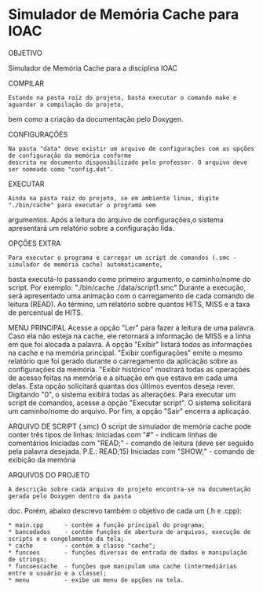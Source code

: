 Simulador de Memória Cache para IOAC
============

OBJETIVO

Simulador de Memória Cache para a disciplina IOAC

COMPILAR

    Estando na pasta raiz do projeto, basta executar o comando make e aguardar a compilação do projeto, 
bem como a criação da documentação pelo Doxygen.

CONFIGURAÇÕES

    Na pasta "data" deve existir um arquivo de configurações com as opções de configuração da memória conforme 
    descrita no documento disponibilizado pelo professor. O arquivo deve ser nomeado como "config.dat".

EXECUTAR

    Ainda na pasta raiz do projeto, se em ambiente linux, digite "./bin/cache" para executar o programa sem 
argumentos. Após a leitura do arquivo de configurações,o sistema apresentará um relatório sobre a configuração lida.

OPÇÕES EXTRA

    Para executar o programa e carregar um script de comandos (.smc - simulador de memória cache) automaticamente, 
basta executá-lo passando como primeiro argumento, o caminho/nome do script. Por exemplo: "./bin/cache ./data/script1.smc"
    Durante a  execução, será apresentado uma animação com o carregamento de cada comando de leitura (READ). 
Ao término, um relatório sobre quantos HITS, MISS e a taxa de percentual de HITS.

MENU PRINCIPAL
    Acesse a opção "Ler" para fazer a leitura de uma palavra. Caso ela não esteja na cache, ele retornará a 
informação de MISS e a linha em que foi alocada a palavra.
    A opção "Exibir" listará todos as informações na cache e na memória principal.
    "Exibir configurações" emite o mesmo relatório que foi gerado durante o carregamento da aplicação 
sobre as configurações da memória.
    "Exibir histórico" mostrará todas as operações de acesso feitas na memória e a situação em que estava 
em cada uma delas. Esta opção solicitará quantas dos últimos eventos deseja rever. Digitando "0", o sistema 
exibirá todas as alterações.
    Para executar um script de comandos, acesse a opção "Executar script". O sistema solicitará um caminho/nome 
do arquivo.
    Por fim, a opção "Sair" encerra a aplicação.

ARQUIVO DE SCRIPT (.smc)
O script de simulador de memória cache pode conter três tipos de linhas:
    Iniciadas com "#" - indicam linhas de comentários
    Iniciadas com "READ;" - comando de leitura (deve ser seguido pela palavra desejada. P.E.: READ;15)
    Iniciadas com "SHOW;" - comando de exibição da memória

ARQUIVOS DO PROJETO

    A descrição sobre cada arquivo do projeto encontra-se na documentação gerada pelo Doxygen dentro da pasta
doc. Porém, abaixo descrevo também o objetivo de cada um (.h e .cpp):

    * main.cpp      - contém a função principal do programa;
    * bancodados    - contém funções de abertura de arquivos, execução de scripts e o congelamento da tela;
    * cache         - contém a classe "cache";
    * funcoes       - funções diversas de entrada de dados e manipulação de strings;
    * funcoescache  - funções que manipulam uma cache (intermediárias entre o usuário e a classe);
    * menu          - exibe um menu de opções na tela.